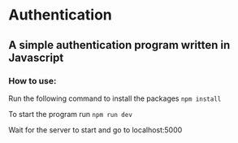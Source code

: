 # Authentication 

## A simple authentication program written in Javascript

### How to use:

Run the following command to install the packages `npm install`

To start the program run `npm run dev`

Wait for the server to start and go to localhost:5000
